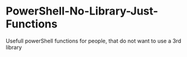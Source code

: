 # PowerShell-No-Library-Just-Functions
Usefull powerShell functions for people, that do not want to use a 3rd library
